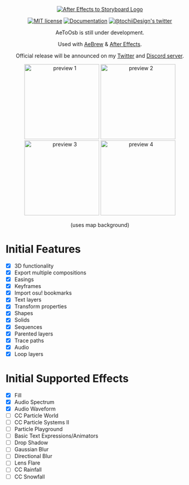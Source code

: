 <p align="center">
  <a href="https://github.com/T0chi/AeToOsb"><img src="https://i.imgur.com/1oQcCq7.png" alt="After Effects to Storyboard Logo"></a>
</p>
<p align="center">
  <a href="https://github.com/tochiResources/AeToOsb/blob/main/LICENSE.txt"><img src="https://img.shields.io/github/license/T0chi/AeToOsb" alt="MIT license"></a>
  <a href="http://aetoosb.tochi.moe"><img src="https://img.shields.io/badge/documentation-%F0%9F%94%8D-blue" alt="Documentation"></a>
  <a href="https://twitter.com/tochiiDesign"><img src="https://img.shields.io/badge/-tochiiDesign-5b5b5b?logo=twitter" alt="@tochiiDesign's twitter"></a>
</p>
<p align="center">AeToOsb is still under development.</p>
<p align="center">Used with <a href="https://github.com/T0chi/AeBrew">AeBrew</a> & <a href="https://www.adobe.com/products/aftereffects/free-trial-download.html">After Effects</a>.</p>
<p align="center">Official release will be announced on my <a href="https://twitter.com/tochiiDesign">Twitter</a> and <a href="https://discord.gg/QZjD3yb">Discord server</a>.</p>


<p align="center">
  <img src="https://i.imgur.com/CHAb6NG.png" alt="preview 1" width="200px">
  <img src="https://i.imgur.com/nHIhnMu.png" alt="preview 2" width="200px">
  <img src="https://i.imgur.com/ZUNu7Hw.png" alt="preview 3" width="200px">
  <img src="https://i.imgur.com/DE4BloA.png" alt="preview 4" width="200px">
</p>

<p align="center">(uses map background)</p>


# Initial Features
- [x] 3D functionality
- [x] Export multiple compositions
- [x] Easings
- [x] Keyframes
- [x] Import osu! bookmarks
- [x] Text layers
- [x] Transform properties
- [x] Shapes
- [x] Solids
- [x] Sequences
- [x] Parented layers
- [x] Trace paths
- [x] Audio
- [x] Loop layers

# Initial Supported Effects
- [x] Fill
- [x] Audio Spectrum
- [x] Audio Waveform
- [ ] CC Particle World
- [ ] CC Particle Systems II
- [ ] Particle Playground
- [ ] Basic Text Expressions/Animators
- [ ] Drop Shadow
- [ ] Gaussian Blur
- [ ] Directional Blur
- [ ] Lens Flare
- [ ] CC Rainfall
- [ ] CC Snowfall
